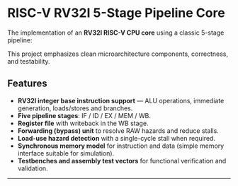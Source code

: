 # RISC-V RV32I 5-Stage Pipeline Core

The implementation of an **RV32I RISC-V CPU core** using a classic 5-stage pipeline:


This project emphasizes clean microarchitecture components, correctness, and testability.

## Features

- **RV32I integer base instruction support** — ALU operations, immediate generation, loads/stores and branches.  
- **Five pipeline stages**: IF / ID / EX / MEM / WB.  
- **Register file** with writeback in the WB stage.  
- **Forwarding (bypass) unit** to resolve RAW hazards and reduce stalls.  
- **Load-use hazard detection** with a single-cycle stall when required.  
- **Synchronous memory model** for instruction and data (simple memory interface suitable for simulation).  
- **Testbenches and assembly test vectors** for functional verification and validation.

---

